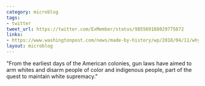 ```yaml
---
category: microblog
tags:
- twitter
tweet_url: https://twitter.com/ExMember/status/985569188029775872
links:
- https://www.washingtonpost.com/news/made-by-history/wp/2018/04/11/why-killer-mike-is-right-african-americans-should-own-guns/?utm_term=.76627f8a840a
layout: microblog
---
```

"From the earliest days of the American colonies, gun laws have aimed to arm whites and disarm people of color and indigenous people, part of the quest to maintain white supremacy."
